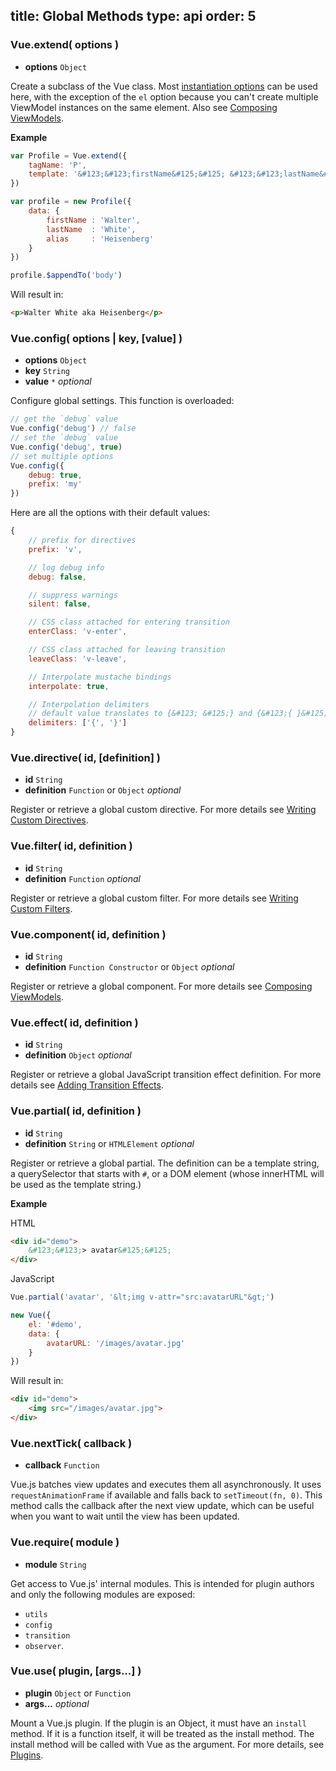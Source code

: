 title: Global Methods
type: api
order: 5
---

### Vue.extend( options )

- **options** `Object`

Create a subclass of the Vue class. Most [instantiation options](/api/instantiation-options.html) can be used here, with the exception of the `el` option because you can't create multiple ViewModel instances on the same element. Also see [Composing ViewModels](/guide/composition.html).

**Example**

``` js
var Profile = Vue.extend({
    tagName: 'P',
    template: '&#123;&#123;firstName&#125;&#125; &#123;&#123;lastName&#125;&#125; aka &#123;&#123;alias&#125;&#125;'
})

var profile = new Profile({
    data: {
        firstName : 'Walter',
        lastName  : 'White',
        alias     : 'Heisenberg'
    }  
})

profile.$appendTo('body')
```

Will result in:

``` html
<p>Walter White aka Heisenberg</p>
```

### Vue.config( options | key, [value] )

- **options** `Object`
- **key** `String`
- **value** `*` *optional*

Configure global settings. This function is overloaded:

```js
// get the `debug` value
Vue.config('debug') // false
// set the `debug` value
Vue.config('debug', true)
// set multiple options
Vue.config({
    debug: true,
    prefix: 'my'
}) 
```

Here are all the options with their default values:

```js
{
    // prefix for directives
    prefix: 'v',

    // log debug info
    debug: false,

    // suppress warnings
    silent: false,

    // CSS class attached for entering transition
    enterClass: 'v-enter',

    // CSS class attached for leaving transition
    leaveClass: 'v-leave',

    // Interpolate mustache bindings
    interpolate: true,

    // Interpolation delimiters
    // default value translates to {&#123; &#125;} and {&#123;{ }&#125;}
    delimiters: ['{', '}']
}
```

### Vue.directive( id, [definition] )

- **id** `String`
- **definition** `Function` or `Object` *optional*

Register or retrieve a global custom directive. For more details see [Writing Custom Directives](/guide/directives.html#Writing_a_Custom_Directive).

### Vue.filter( id, definition )

- **id** `String`
- **definition** `Function` *optional*

Register or retrieve a global custom filter. For more details see [Writing Custom Filters](/guide/filters.html#Writing_a_Custom_Filter).

### Vue.component( id, definition )

- **id** `String`
- **definition** `Function Constructor` or `Object` *optional*

Register or retrieve a global component. For more details see [Composing ViewModels](/guide/composition.html).

### Vue.effect( id, definition )

- **id** `String`
- **definition** `Object` *optional*

Register or retrieve a global JavaScript transition effect definition. For more details see [Adding Transition Effects](/guide/transitions.html#JavaScript_Functions).

### Vue.partial( id, definition )

- **id** `String`
- **definition** `String` or `HTMLElement` *optional*

Register or retrieve a global partial. The definition can be a template string, a querySelector that starts with `#`, or a DOM element (whose innerHTML will be used as the template string.)

**Example**

HTML

``` html
<div id="demo">
    &#123;&#123;> avatar&#125;&#125;
</div>
```

JavaScript

``` js
Vue.partial('avatar', '&lt;img v-attr="src:avatarURL"&gt;')

new Vue({
    el: '#demo',
    data: {
        avatarURL: '/images/avatar.jpg'
    }    
})
```

Will result in:

``` html
<div id="demo">
    <img src="/images/avatar.jpg">
</div>
```

### Vue.nextTick( callback )

- **callback** `Function`

Vue.js batches view updates and executes them all asynchronously. It uses `requestAnimationFrame` if available and falls back to `setTimeout(fn, 0)`. This method calls the callback after the next view update, which can be useful when you want to wait until the view has been updated.

### Vue.require( module )

- **module** `String`

Get access to Vue.js' internal modules. This is intended for plugin authors and only the following modules are exposed:

- `utils`
- `config`
- `transition`
- `observer`.

### Vue.use( plugin, [args...] )

- **plugin** `Object` or `Function`
- **args...** *optional*

Mount a Vue.js plugin. If the plugin is an Object, it must have an `install` method. If it is a function itself, it will be treated as the install method. The install method will be called with Vue as the argument. For more details, see [Plugins](/guide/plugin.html).